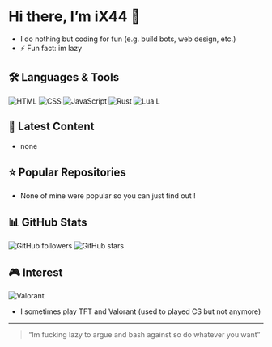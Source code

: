 # Hi there, I’m iX44 👋

- I do nothing but coding for fun (e.g. build bots, web design, etc.)
- ⚡ Fun fact: im lazy

## 🛠 Languages & Tools  
![HTML](https://img.shields.io/badge/HTML5-E34F26?style=for-the-badge&logo=html5&logoColor=white)
![CSS](https://img.shields.io/badge/CSS3-1572B6?style=for-the-badge&logo=css3&logoColor=white)
![JavaScript](https://img.shields.io/badge/JavaScript-F7DF1E?style=for-the-badge&logo=javascript&logoColor=black)
![Rust](https://img.shields.io/badge/-Rust-000000?logo=rust&style=flat-square)
![Lua](https://img.shields.io/badge/Lua-2C2D72?style=flat-square&logoColor=white&labelColor=blue)
<img src="https://upload.wikimedia.org/wikipedia/commons/c/cf/Lua-Logo.svg" alt="Lua" width="14" />


## 🔗 Latest Content  
- none

## ⭐ Popular Repositories  
- None of mine were popular so you can just find out !

## 📊 GitHub Stats  
![GitHub followers](https://img.shields.io/github/followers/iX44?label=Follow&style=social)
![GitHub stars](https://img.shields.io/github/stars/iX44/yourrepo?style=social)

## 🎮 Interest
![Valorant](https://img.shields.io/badge/-Valorant-ff4655?logo=valorant&logoColor=white&style=flat-square)
- I sometimes play TFT and Valorant (used to played CS but not anymore)

---

> “Im fucking lazy to argue and bash against so do whatever you want”

